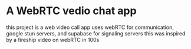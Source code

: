 # A WebRTC vedio chat app

this project is a  web video call app uses webRTC for communication, google stun servers, and supabase for signaling servers
this was inspired by a fireship video on webRTC in  100s

